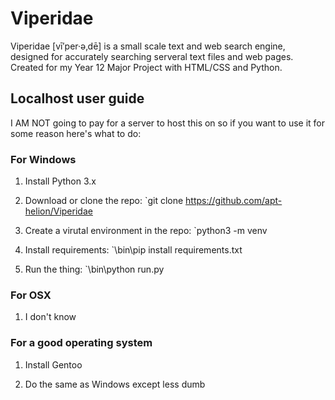 # Viperidae

Viperidae [vī′per·ə‚dē] is a small scale text and web search engine, designed for accurately searching serveral
text files and web pages. Created for my Year 12 Major Project with HTML/CSS and Python.

## Localhost user guide

I AM NOT going to pay for a server to host this on so if you want to use it for some reason here's what to do:

### For Windows

1. Install Python 3.x

2. Download or clone the repo:
`git clone https://github.com/apt-helion/Viperidae

3. Create a virutal environment in the repo:
`python3 -m venv <enter name>

4. Install requirements:
`<enter name>\bin\pip install requirements.txt

5. Run the thing:
`<enter name>\bin\python run.py

### For OSX

1. I don't know

### For a good operating system

1. Install Gentoo

2. Do the same as Windows except less dumb
